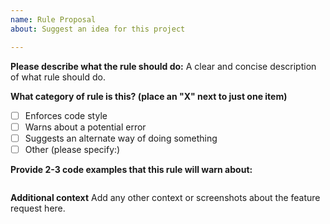 ```yaml
---
name: Rule Proposal
about: Suggest an idea for this project

---
```


**Please describe what the rule should do:**
A clear and concise description of what rule should do.

**What category of rule is this? (place an "X" next to just one item)**
- [ ] Enforces code style
- [ ] Warns about a potential error
- [ ] Suggests an alternate way of doing something
- [ ] Other (please specify:)

**Provide 2-3 code examples that this rule will warn about:**
```vue

```

**Additional context**
Add any other context or screenshots about the feature request here.
